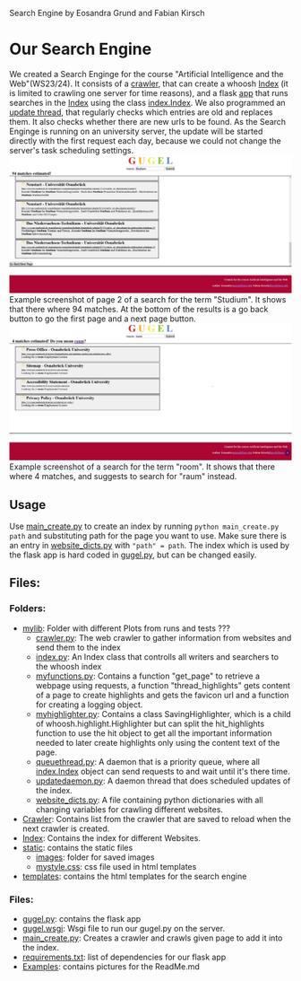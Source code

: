 Search Engine by Eosandra Grund and Fabian Kirsch

# Our Search Engine
We created a Search Enginge for the course "Artificial Intelligence and the Web"(WS23/24). It consists of a [crawler](mylib/crawler.py), that can create a whoosh [Index](Index) (it is limited to crawling one server for time reasons), and a flask [app](gugel.py) that runs searches in the [Index](Index) using the class [index.Index](mylib/index.py). We also programmed an [update thread](mylib/updatedaemon.py), that regularly checks which entries are old and replaces them. It also checks whether there are new urls to be found. As the Search Enginge is running on an university server, the update will be started directly with the first request each day, because we could not change the server's task scheduling settings. 
![Example screenshot of page 2 of a search for the term "Studium". It shows that there where 94 matches. At the bottom of the results is a go back button to go the first page and a next page button.](Examples/ExampleSearch.png)
Example screenshot of page 2 of a search for the term "Studium". It shows that there where 94 matches. At the bottom of the results is a go back button to go the first page and a next page button.
![Example screenshot of a search for the term "room". It shows that there where 4 matches, and suggests to search for "raum" instead.](Examples/ExampleCorrection.png)
Example screenshot of a search for the term "room". It shows that there where 4 matches, and suggests to search for "raum" instead.

## Usage
Use [main_create.py](main_create.py) to create an index by running ```python main_create.py path``` and substituting path for the page you want to use. Make sure there is an entry in [website_dicts.py](website_dicts.py) with ```"path" = path```. 
The index which is used by the flask app is hard coded in [gugel.py](gugel.py), but can be changed easily. 

## Files: 
### Folders:
* [mylib](mylib): Folder with different Plots from runs and tests ???
  * [crawler.py](mylib/crawler.py): The web crawler to gather information from websites and send them to the index
  * [index.py](mylib/index.py): An Index class that controlls all writers and searchers to the whoosh index
  * [myfunctions.py](mylib/myfunctions.py): Contains a function "get_page" to retrieve a webpage using requests, a function "thread_highlights" gets content of a page to create highlights and gets the favicon url and a function for creating a logging object. 
  * [myhighlighter.py](mylib/myhighlighter.py): Contains a class SavingHighlighter, which is a child of whoosh.highlight.Highlighter but can split the hit_highlights function to use the hit object to get all the important information needed to later create highlights only using the content text of the page. 
  * [queuethread.py](mylib/queuethread.py): A daemon that is a priority queue, where all [index.Index](mylib/index.py) object can send requests to and wait until it's there time. 
  * [updatedaemon.py](mylib/updatedaemon.py): A daemon thread that does scheduled updates of the index.
  * [website_dicts.py](mylib/website_dicts.py): A file containing python dictionaries with all changing variables for crawling different websites.
* [Crawler](Crawler): Contains list from the crawler that are saved to reload when the next crawler is created.        
* [Index](Index): Contains the index for different Websites.
* [static](static): contains the static files
  * [images](static/images): folder for saved images
  * [mystyle.css](static/mystyle.css): css file used in html templates	
* [templates](templates): contains the html templates for the search engine

### Files:
* [gugel.py](gugel.py): contains the flask app
* [gugel.wsgi](gugel.wsgi): Wsgi file to run our gugel.py on the server.
* [main_create.py](main_create.py): Creates a crawler and crawls given page to add it into the index.
* [requirements.txt](requirements.txt): list of dependencies for our flask app
* [Examples](Examples): contains pictures for the ReadMe.md